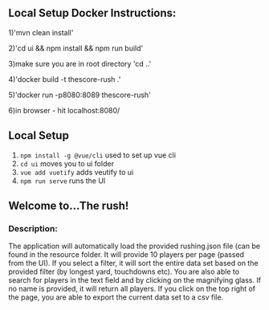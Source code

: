 ## Local Setup Docker Instructions:

1)'mvn clean install'

2)'cd ui && npm install && npm run build'

3)make sure you are in root directory 'cd  ..'

4)'docker build -t thescore-rush .'

5)'docker run -p8080:8089 thescore-rush'

6)in browser - hit localhost:8080/

## Local Setup

1. `npm install -g @vue/cli` used to set up vue cli
2. `cd ui` moves you to ui folder
3. `vue add vuetify` adds veutify to ui
4. `npm run serve` runs the UI  


## Welcome to...The rush!

### Description:

The application will automatically load the provided rushing.json file (can be found in the resource folder.
It will provide 10 players per page (passed from the UI).
If you select a filter, it will sort the entire data set based on the provided filter (by longest yard, touchdowns etc).
You are also able to search for players in the text field and by clicking on the magnifying glass. If no name is provided, it will return all players.
If you click on the top right of the page, you are able to export the current data set to a csv file.